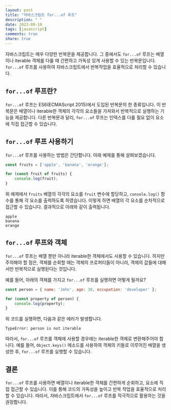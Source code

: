 ```yaml
---
layout: post
title: "자바스크립트 for...of 루프"
description: " "
date: 2023-09-10
tags: [javascript]
comments: true
share: true
---
```


자바스크립트는 매우 다양한 반복문을 제공합니다. 그 중에서도 `for...of` 루프는 배열이나 iterable 객체를 다룰 때 간편하고 가독성 있게 사용할 수 있는 반복문입니다. `for...of` 루프를 사용하여 자바스크립트에서 반복작업을 효율적으로 처리할 수 있습니다.

## `for...of` 루프란?

`for...of` 루프는 ES6(ECMAScript 2015)에서 도입된 반복문의 한 종류입니다. 이 반복문은 배열이나 iterable한 객체의 각각의 요소들을 가져와서 반복적으로 실행하는 기능을 제공합니다. 다른 반복문과 달리, `for...of` 루프는 인덱스를 다룰 필요 없이 요소에 직접 접근할 수 있습니다.

## `for...of` 루프 사용하기

`for...of` 루프를 사용하는 방법은 간단합니다. 아래 예제를 통해 살펴보겠습니다.

```javascript
const fruits = ['apple', 'banana', 'orange'];

for (const fruit of fruits) {
    console.log(fruit);
}
```

위 예제에서 `fruits` 배열의 각각의 요소를 `fruit` 변수에 할당하고, `console.log()` 함수를 통해 각 요소를 출력하도록 하였습니다. 이렇게 하면 배열의 각 요소를 순차적으로 접근할 수 있습니다. 결과적으로 아래와 같이 출력됩니다.

```
apple
banana
orange
```

## `for...of` 루프와 객체

`for...of` 루프는 배열 뿐만 아니라 iterable한 객체에서도 사용할 수 있습니다. 하지만 주의해야 할 점은, 객체를 순회할 때는 객체의 프로퍼티들이 아니라, 객체의 값들에 대해서만 반복적으로 실행된다는 것입니다.

예를 들어, 아래의 객체를 가지고 `for...of` 루프를 실행하면 어떻게 될까요?

```javascript
const person = { name: 'John', age: 30, occupation: 'developer' };

for (const property of person) {
    console.log(property);
}
```

위 코드를 실행하면, 다음과 같은 에러가 발생합니다.

```
TypeError: person is not iterable
```

따라서, `for...of` 루프를 객체에 사용할 경우에는 iterable한 객체로 변환해주어야 합니다. 예를 들어, `Object.keys()` 메소드를 사용하여 객체의 키들로 이루어진 배열을 생성한 후, `for...of` 루프를 실행할 수 있습니다.

## 결론

`for...of` 루프를 사용하면 배열이나 iterable한 객체를 간편하게 순회하고, 요소에 직접 접근할 수 있습니다. 이를 통해 코드의 가독성을 높이고 반복 작업을 효율적으로 처리할 수 있습니다. 따라서, 자바스크립트에서 `for...of` 루프를 적극적으로 활용하는 것을 권장합니다.
